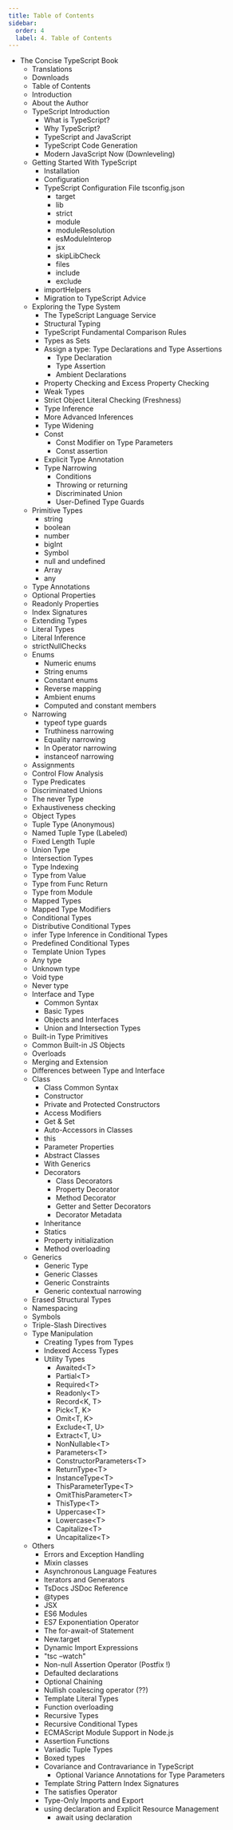 ```yaml
---
title: Table of Contents
sidebar:
  order: 4
  label: 4. Table of Contents
---
```



<!-- markdownlint-disable MD004 -->
- The Concise TypeScript Book
  - Translations
  - Downloads
  - Table of Contents
  - Introduction
  - About the Author
  - TypeScript Introduction
    - What is TypeScript?
    - Why TypeScript?
    - TypeScript and JavaScript
    - TypeScript Code Generation
    - Modern JavaScript Now (Downleveling)
  - Getting Started With TypeScript
    - Installation
    - Configuration
    - TypeScript Configuration File ​​tsconfig.json
      - target
      - lib
      - strict
      - module
      - moduleResolution
      - esModuleInterop
      - jsx
      - skipLibCheck
      - files
      - include
      - exclude
    - importHelpers
    - Migration to TypeScript Advice
  - Exploring the Type System
    - The TypeScript Language Service
    - Structural Typing
    - TypeScript Fundamental Comparison Rules
    - Types as Sets
    - Assign a type: Type Declarations and Type Assertions
      - Type Declaration
      - Type Assertion
      - Ambient Declarations
    - Property Checking and Excess Property Checking
    - Weak Types
    - Strict Object Literal Checking (Freshness)
    - Type Inference
    - More Advanced Inferences
    - Type Widening
    - Const
      - Const Modifier on Type Parameters
      - Const assertion
    - Explicit Type Annotation
    - Type Narrowing
      - Conditions
      - Throwing or returning
      - Discriminated Union
      - User-Defined Type Guards
  - Primitive Types
    - string
    - boolean
    - number
    - bigInt
    - Symbol
    - null and undefined
    - Array
    - any
  - Type Annotations
  - Optional Properties
  - Readonly Properties
  - Index Signatures
  - Extending Types
  - Literal Types
  - Literal Inference
  - strictNullChecks
  - Enums
    - Numeric enums
    - String enums
    - Constant enums
    - Reverse mapping
    - Ambient enums
    - Computed and constant members
  - Narrowing
    - typeof type guards
    - Truthiness narrowing
    - Equality narrowing
    - In Operator narrowing
    - instanceof narrowing
  - Assignments
  - Control Flow Analysis
  - Type Predicates
  - Discriminated Unions
  - The never Type
  - Exhaustiveness checking
  - Object Types
  - Tuple Type (Anonymous)
  - Named Tuple Type (Labeled)
  - Fixed Length Tuple
  - Union Type
  - Intersection Types
  - Type Indexing
  - Type from Value
  - Type from Func Return
  - Type from Module
  - Mapped Types
  - Mapped Type Modifiers
  - Conditional Types
  - Distributive Conditional Types
  - infer Type Inference in Conditional Types
  - Predefined Conditional Types
  - Template Union Types
  - Any type
  - Unknown type
  - Void type
  - Never type
  - Interface and Type
    - Common Syntax
    - Basic Types
    - Objects and Interfaces
    - Union and Intersection Types
  - Built-in Type Primitives
  - Common Built-in JS Objects
  - Overloads
  - Merging and Extension
  - Differences between Type and Interface
  - Class
    - Class Common Syntax
    - Constructor
    - Private and Protected Constructors
    - Access Modifiers
    - Get \& Set
    - Auto-Accessors in Classes
    - this
    - Parameter Properties
    - Abstract Classes
    - With Generics
    - Decorators
      - Class Decorators
      - Property Decorator
      - Method Decorator
      - Getter and Setter Decorators
      - Decorator Metadata
    - Inheritance
    - Statics
    - Property initialization
    - Method overloading
  - Generics
    - Generic Type
    - Generic Classes
    - Generic Constraints
    - Generic contextual narrowing
  - Erased Structural Types
  - Namespacing
  - Symbols
  - Triple-Slash Directives
  - Type Manipulation
    - Creating Types from Types
    - Indexed Access Types
    - Utility Types
      - Awaited\<T\>
      - Partial\<T\>
      - Required\<T\>
      - Readonly\<T\>
      - Record\<K, T\>
      - Pick\<T, K\>
      - Omit\<T, K\>
      - Exclude\<T, U\>
      - Extract\<T, U\>
      - NonNullable\<T\>
      - Parameters\<T\>
      - ConstructorParameters\<T\>
      - ReturnType\<T\>
      - InstanceType\<T\>
      - ThisParameterType\<T\>
      - OmitThisParameter\<T\>
      - ThisType\<T\>
      - Uppercase\<T\>
      - Lowercase\<T\>
      - Capitalize\<T\>
      - Uncapitalize\<T\>
  - Others
    - Errors and Exception Handling
    - Mixin classes
    - Asynchronous Language Features
    - Iterators and Generators
    - TsDocs JSDoc Reference
    - @types
    - JSX
    - ES6 Modules
    - ES7 Exponentiation Operator
    - The for-await-of Statement
    - New.target
    - Dynamic Import Expressions
    - "tsc –watch"
    - Non-null Assertion Operator (Postfix !)
    - Defaulted declarations
    - Optional Chaining
    - Nullish coalescing operator (??)
    - Template Literal Types
    - Function overloading
    - Recursive Types
    - Recursive Conditional Types
    - ECMAScript Module Support in Node.js
    - Assertion Functions
    - Variadic Tuple Types
    - Boxed types
    - Covariance and Contravariance in TypeScript
      - Optional Variance Annotations for Type Parameters
    - Template String Pattern Index Signatures
    - The satisfies Operator
    - Type-Only Imports and Export
    - using declaration and Explicit Resource Management
      - await using declaration
<!-- markdownlint-enable MD004 -->
